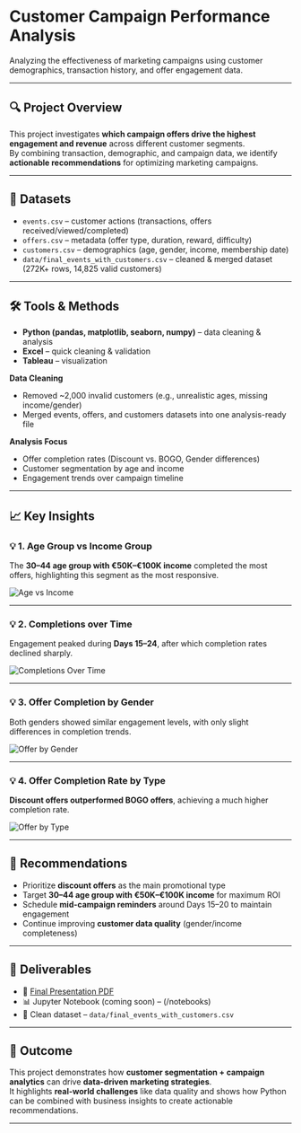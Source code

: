# Customer Campaign Performance Analysis

Analyzing the effectiveness of marketing campaigns using customer demographics, transaction history, and offer engagement data.

---

## 🔍 Project Overview
This project investigates **which campaign offers drive the highest engagement and revenue** across different customer segments.  
By combining transaction, demographic, and campaign data, we identify **actionable recommendations** for optimizing marketing campaigns.

---

## 📂 Datasets
- `events.csv` – customer actions (transactions, offers received/viewed/completed)  
- `offers.csv` – metadata (offer type, duration, reward, difficulty)  
- `customers.csv` – demographics (age, gender, income, membership date)  
- `data/final_events_with_customers.csv` – cleaned & merged dataset (272K+ rows, 14,825 valid customers)

---

## 🛠️ Tools & Methods
- **Python (pandas, matplotlib, seaborn, numpy)** – data cleaning & analysis  
- **Excel** – quick cleaning & validation  
- **Tableau** – visualization  

**Data Cleaning**  
- Removed ~2,000 invalid customers (e.g., unrealistic ages, missing income/gender)  
- Merged events, offers, and customers datasets into one analysis-ready file  

**Analysis Focus**  
- Offer completion rates (Discount vs. BOGO, Gender differences)  
- Customer segmentation by age and income  
- Engagement trends over campaign timeline  

---

## 📈 Key Insights

### 💡 1. Age Group vs Income Group
The **30–44 age group with €50K–€100K income** completed the most offers, highlighting this segment as the most responsive.  

![Age vs Income](images/Age_Group_vs_Income_Group.png)

---

### 💡 2. Completions over Time
Engagement peaked during **Days 15–24**, after which completion rates declined sharply.  

![Completions Over Time](images/Completions_over_Time.png)

---

### 💡 3. Offer Completion by Gender
Both genders showed similar engagement levels, with only slight differences in completion trends.  

![Offer by Gender](images/Offer_Completion_by_Gender.png)

---

### 💡 4. Offer Completion Rate by Type
**Discount offers outperformed BOGO offers**, achieving a much higher completion rate.  

![Offer by Type](images/Offer_Completion_Rate_by_Type.png)

---

## 🎯 Recommendations
- Prioritize **discount offers** as the main promotional type  
- Target **30–44 age group with €50K–€100K income** for maximum ROI  
- Schedule **mid-campaign reminders** around Days 15–20 to maintain engagement  
- Continue improving **customer data quality** (gender/income completeness)  

---

## 📑 Deliverables
- 📄 [Final Presentation PDF](./presentation/Analytical%20Process%20-%20Arsenii%20Popenko.pdf)  
- 📊 Jupyter Notebook (coming soon) – (/notebooks)
- 📂 Clean dataset – `data/final_events_with_customers.csv`

---

## 🚀 Outcome
This project demonstrates how **customer segmentation + campaign analytics** can drive **data-driven marketing strategies**.  
It highlights **real-world challenges** like data quality and shows how Python can be combined with business insights to create actionable recommendations.

---
